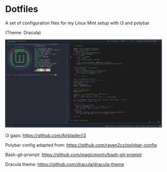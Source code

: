 # Dotfiles

A set of configuration files for my Linux Mint setup with i3 and polybar

(Theme: Dracula)

![Screenshot](/screenshots/example.png "Screenshot of i3wm")

i3 gaps: https://github.com/Airblader/i3

Polybar config adapted from: https://github.com/raven2cz/polybar-config

Bash-git-prompt: https://github.com/magicmonty/bash-git-prompt

Dracula theme: https://github.com/dracula/dracula-theme

